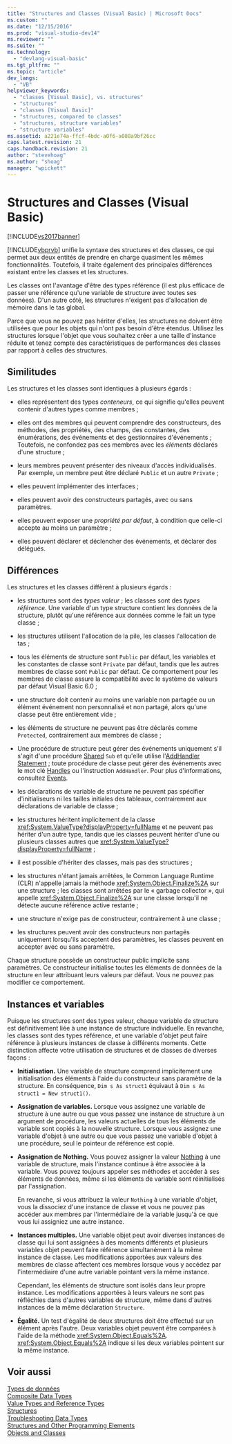 ```yaml
---
title: "Structures and Classes (Visual Basic) | Microsoft Docs"
ms.custom: ""
ms.date: "12/15/2016"
ms.prod: "visual-studio-dev14"
ms.reviewer: ""
ms.suite: ""
ms.technology: 
  - "devlang-visual-basic"
ms.tgt_pltfrm: ""
ms.topic: "article"
dev_langs: 
  - "VB"
helpviewer_keywords: 
  - "classes [Visual Basic], vs. structures"
  - "structures"
  - "classes [Visual Basic]"
  - "structures, compared to classes"
  - "structures, structure variables"
  - "structure variables"
ms.assetid: a221e74a-ffcf-4bdc-a0f6-a088a9bf26cc
caps.latest.revision: 21
caps.handback.revision: 21
author: "stevehoag"
ms.author: "shoag"
manager: "wpickett"
---
```

# Structures and Classes (Visual Basic)
[!INCLUDE[vs2017banner](../../../../csharp/includes/vs2017banner.md)]

[!INCLUDE[vbprvb](../../../../csharp/programming-guide/concepts/linq/includes/vbprvb_md.md)] unifie la syntaxe des structures et des classes, ce qui permet aux deux entités de prendre en charge quasiment les mêmes fonctionnalités.  Toutefois, il traite également des principales différences existant entre les classes et les structures.  
  
 Les classes ont l'avantage d'être des types référence \(il est plus efficace de passer une référence qu'une variable de structure avec toutes ses données\).  D'un autre côté, les structures n'exigent pas d'allocation de mémoire dans le tas global.  
  
 Parce que vous ne pouvez pas hériter d'elles, les structures ne doivent être utilisées que pour les objets qui n'ont pas besoin d'être étendus.  Utilisez les structures lorsque l'objet que vous souhaitez créer a une taille d'instance réduite et tenez compte des caractéristiques de performances des classes par rapport à celles des structures.  
  
## Similitudes  
 Les structures et les classes sont identiques à plusieurs égards :  
  
-   elles représentent des types *conteneurs*, ce qui signifie qu'elles peuvent contenir d'autres types comme membres ;  
  
-   elles ont des membres qui peuvent comprendre des constructeurs, des méthodes, des propriétés, des champs, des constantes, des énumérations, des événements et des gestionnaires d'événements ;  Toutefois, ne confondez pas ces membres avec les *éléments* déclarés d'une structure ;  
  
-   leurs membres peuvent présenter des niveaux d'accès individualisés.  Par exemple, un membre peut être déclaré `Public` et un autre `Private` ;  
  
-   elles peuvent implémenter des interfaces ;  
  
-   elles peuvent avoir des constructeurs partagés, avec ou sans paramètres.  
  
-   elles peuvent exposer une *propriété par défaut*, à condition que celle\-ci accepte au moins un paramètre ;  
  
-   elles peuvent déclarer et déclencher des événements, et déclarer des délégués.  
  
## Différences  
 Les structures et les classes diffèrent à plusieurs égards :  
  
-   les structures sont des *types valeur* ; les classes sont des *types référence*.  Une variable d'un type structure contient les données de la structure, plutôt qu'une référence aux données comme le fait un type classe ;  
  
-   les structures utilisent l'allocation de la pile, les classes l'allocation de tas ;  
  
-   tous les éléments de structure sont `Public` par défaut, les variables et les constantes de classe sont `Private` par défaut, tandis que les autres membres de classe sont `Public` par défaut.  Ce comportement pour les membres de classe assure la compatibilité avec le système de valeurs par défaut Visual Basic 6.0 ;  
  
-   une structure doit contenir au moins une variable non partagée ou un élément événement non personnalisé et non partagé, alors qu'une classe peut être entièrement vide ;  
  
-   les éléments de structure ne peuvent pas être déclarés comme `Protected`, contrairement aux membres de classe ;  
  
-   Une procédure de structure peut gérer des événements uniquement s'il s'agit d'une procédure [Shared](../../../../visual-basic/language-reference/modifiers/shared.md) `Sub` et qu'elle utilise l'[AddHandler Statement](../../../../visual-basic/language-reference/statements/addhandler-statement.md) ; toute procédure de classe peut gérer des événements avec le mot clé [Handles](../../../../visual-basic/language-reference/statements/handles-clause.md) ou l'instruction `AddHandler`.  Pour plus d'informations, consultez [Events](../../../../visual-basic/programming-guide/language-features/events/events.md).  
  
-   les déclarations de variable de structure ne peuvent pas spécifier d'initialiseurs ni les tailles initiales des tableaux, contrairement aux déclarations de variable de classe ;  
  
-   les structures héritent implicitement de la classe <xref:System.ValueType?displayProperty=fullName> et ne peuvent pas hériter d'un autre type, tandis que les classes peuvent hériter d'une ou plusieurs classes autres que <xref:System.ValueType?displayProperty=fullName> ;  
  
-   il est possible d'hériter des classes, mais pas des structures ;  
  
-   les structures n'étant jamais arrêtées, le Common Language Runtime \(CLR\) n'appelle jamais la méthode <xref:System.Object.Finalize%2A> sur une structure ; les classes sont arrêtées par le « garbage collector », qui appelle <xref:System.Object.Finalize%2A> sur une classe lorsqu'il ne détecte aucune référence active restante ;  
  
-   une structure n'exige pas de constructeur, contrairement à une classe ;  
  
-   les structures peuvent avoir des constructeurs non partagés uniquement lorsqu'ils acceptent des paramètres, les classes peuvent en accepter avec ou sans paramètre.  
  
 Chaque structure possède un constructeur public implicite sans paramètres.  Ce constructeur initialise toutes les éléments de données de la structure en leur attribuant leurs valeurs par défaut.  Vous ne pouvez pas modifier ce comportement.  
  
## Instances et variables  
 Puisque les structures sont des types valeur, chaque variable de structure est définitivement liée à une instance de structure individuelle.  En revanche, les classes sont des types référence, et une variable d'objet peut faire référence à plusieurs instances de classe à différents moments.  Cette distinction affecte votre utilisation de structures et de classes de diverses façons :  
  
-   **Initialisation.** Une variable de structure comprend implicitement une initialisation des éléments à l'aide du constructeur sans paramètre de la structure.  En conséquence, `Dim s As struct1` équivaut à `Dim s As struct1 = New struct1()`.  
  
-   **Assignation de variables.** Lorsque vous assignez une variable de structure à une autre ou que vous passez une instance de structure à un argument de procédure, les valeurs actuelles de tous les éléments de variable sont copiés à la nouvelle structure.  Lorsque vous assignez une variable d'objet à une autre ou que vous passez une variable d'objet à une procédure, seul le pointeur de référence est copié.  
  
-   **Assignation de Nothing.** Vous pouvez assigner la valeur [Nothing](../../../../visual-basic/language-reference/nothing.md) à une variable de structure, mais l'instance continue à être associée à la variable.  Vous pouvez toujours appeler ses méthodes et accéder à ses éléments de données, même si les éléments de variable sont réinitialisés par l'assignation.  
  
     En revanche, si vous attribuez la valeur `Nothing` à une variable d'objet, vous la dissociez d'une instance de classe et vous ne pouvez pas accéder aux membres par l'intermédiaire de la variable jusqu'à ce que vous lui assigniez une autre instance.  
  
-   **Instances multiples.** Une variable objet peut avoir diverses instances de classe qui lui sont assignées à des moments différents et plusieurs variables objet peuvent faire référence simultanément à la même instance de classe.  Les modifications apportées aux valeurs des membres de classe affectent ces membres lorsque vous y accédez par l'intermédiaire d'une autre variable pointant vers la même instance.  
  
     Cependant, les éléments de structure sont isolés dans leur propre instance.  Les modifications apportées à leurs valeurs ne sont pas réfléchies dans d'autres variables de structure, même dans d'autres instances de la même déclaration `Structure`.  
  
-   **Égalité.** Un test d'égalité de deux structures doit être effectué sur un élément après l'autre.  Deux variables objet peuvent être comparées à l'aide de la méthode <xref:System.Object.Equals%2A>.  <xref:System.Object.Equals%2A> indique si les deux variables pointent sur la même instance.  
  
## Voir aussi  
 [Types de données](../../../../visual-basic/programming-guide/language-features/data-types/index.md)   
 [Composite Data Types](../../../../visual-basic/programming-guide/language-features/data-types/composite-data-types.md)   
 [Value Types and Reference Types](../../../../visual-basic/programming-guide/language-features/data-types/value-types-and-reference-types.md)   
 [Structures](../../../../visual-basic/programming-guide/language-features/data-types/structures.md)   
 [Troubleshooting Data Types](../../../../visual-basic/programming-guide/language-features/data-types/troubleshooting-data-types.md)   
 [Structures and Other Programming Elements](../../../../visual-basic/programming-guide/language-features/data-types/structures-and-other-programming-elements.md)   
 [Objects and Classes](../../../../visual-basic/programming-guide/language-features/objects-and-classes/index.md)